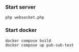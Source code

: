 ### Start server

```shell
php websocket.php
```

### Start docker

```shell
docker compose build
docker compose up pub-sub-test
```